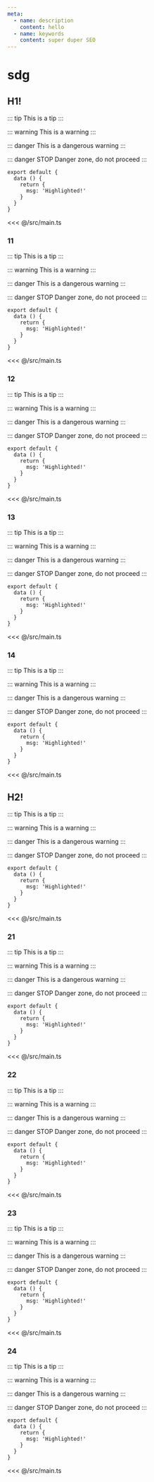 ```yaml
---
meta:
  - name: description
    content: hello
  - name: keywords
    content: super duper SEO
---
```


# sdg<Badge text="beta" type="warn"/> <Badge text="0.10.1+"/>

## H1!<Badge text="beta" type="warn"/> <Badge text="0.10.1+"/>

::: tip
This is a tip
:::

::: warning
This is a warning
:::

::: danger
This is a dangerous warning
:::

::: danger STOP
Danger zone, do not proceed
:::

```js{4}
export default {
  data () {
    return {
      msg: 'Highlighted!'
    }
  }
}
```

<<< @/src/main.ts

### 11

::: tip
This is a tip
:::

::: warning
This is a warning
:::

::: danger
This is a dangerous warning
:::

::: danger STOP
Danger zone, do not proceed
:::

```js{4}
export default {
  data () {
    return {
      msg: 'Highlighted!'
    }
  }
}
```

<<< @/src/main.ts

### 12

::: tip
This is a tip
:::

::: warning
This is a warning
:::

::: danger
This is a dangerous warning
:::

::: danger STOP
Danger zone, do not proceed
:::

```js{4}
export default {
  data () {
    return {
      msg: 'Highlighted!'
    }
  }
}
```

<<< @/src/main.ts

### 13

::: tip
This is a tip
:::

::: warning
This is a warning
:::

::: danger
This is a dangerous warning
:::

::: danger STOP
Danger zone, do not proceed
:::

```js{4}
export default {
  data () {
    return {
      msg: 'Highlighted!'
    }
  }
}
```

<<< @/src/main.ts

### 14

::: tip
This is a tip
:::

::: warning
This is a warning
:::

::: danger
This is a dangerous warning
:::

::: danger STOP
Danger zone, do not proceed
:::

```js{4}
export default {
  data () {
    return {
      msg: 'Highlighted!'
    }
  }
}
```

<<< @/src/main.ts


## H2!<Badge text="beta" type="warn"/> <Badge text="0.10.1+"/>

::: tip
This is a tip
:::

::: warning
This is a warning
:::

::: danger
This is a dangerous warning
:::

::: danger STOP
Danger zone, do not proceed
:::

```js{4}
export default {
  data () {
    return {
      msg: 'Highlighted!'
    }
  }
}
```

<<< @/src/main.ts

### 21

::: tip
This is a tip
:::

::: warning
This is a warning
:::

::: danger
This is a dangerous warning
:::

::: danger STOP
Danger zone, do not proceed
:::

```js{4}
export default {
  data () {
    return {
      msg: 'Highlighted!'
    }
  }
}
```

<<< @/src/main.ts

### 22

::: tip
This is a tip
:::

::: warning
This is a warning
:::

::: danger
This is a dangerous warning
:::

::: danger STOP
Danger zone, do not proceed
:::

```js{4}
export default {
  data () {
    return {
      msg: 'Highlighted!'
    }
  }
}
```

<<< @/src/main.ts

### 23

::: tip
This is a tip
:::

::: warning
This is a warning
:::

::: danger
This is a dangerous warning
:::

::: danger STOP
Danger zone, do not proceed
:::

```js{4}
export default {
  data () {
    return {
      msg: 'Highlighted!'
    }
  }
}
```

<<< @/src/main.ts

### 24

::: tip
This is a tip
:::

::: warning
This is a warning
:::

::: danger
This is a dangerous warning
:::

::: danger STOP
Danger zone, do not proceed
:::

```js{4}
export default {
  data () {
    return {
      msg: 'Highlighted!'
    }
  }
}
```

<<< @/src/main.ts
